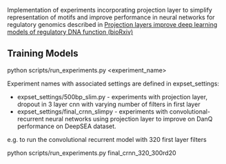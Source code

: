 Implementation of experiments incorporating projection layer to simplify representation of motifs and improve performance in neural networks for regulatory genomics described in [Projection layers improve deep learning models of regulatory DNA function
(bioRxiv)](https://www.biorxiv.org/content/early/2018/09/10/412734)

## Training Models

python scripts/run_experiments.py <experiment_name>

Experiment names with associated settings are defined in expset_settings:
 * expset_settings/500bp_slim.py - experiments with projection layer, dropout in 3 layer cnn with varying number of filters in first layer
 * expset_settings/final_crnn_slimpy - experiments with convolutional-recurrent neural networks using projection layer to improve on DanQ performance on DeepSEA dataset.

e.g. to run the convolutional recurrent model with 320 first layer filters

python scripts/run_experiments.py final_crnn_320_300rd20
